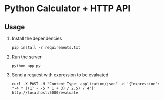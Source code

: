 # Python Calculator + HTTP API
## Usage
1. Install the dependencies 
    ```shell
    pip install -r requirements.txt
    ```
2. Run the server
    ```shell
    python app.py
    ```
3. Send a request with expression to be evaluated
    ```shell
   curl -X POST -H "Content-Type: application/json" -d '{"expression": "-4 * ((17 - -5 * 1 + 3) / 2.5) / 4"}' http://localhost:5000/evaluate
   ```